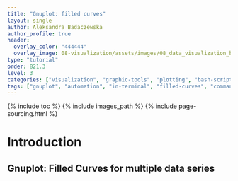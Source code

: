 ```yaml
---
title: "Gnuplot: filled curves"
layout: single
author: Aleksandra Badaczewska
author_profile: true
header:
  overlay_color: "444444"
  overlay_image: 08-visualization/assets/images/08_data_visualization_banner.png
type: "tutorial"
order: 821.3
level: 3
categories: ["visualization", "graphic-tools", "plotting", "bash-scripting"]
tags: ["gnuplot", "automation", "in-terminal", "filled-curves", "command"]
---
```


{% include toc %}
{% include images_path %}
{% include page-sourcing.html %}


# Introduction

## Gnuplot: Filled Curves for multiple data series

